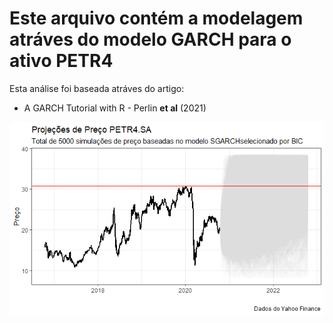 # Este arquivo contém a modelagem atráves do modelo GARCH para o ativo PETR4

Esta análise foi baseada atráves do artigo:
- A GARCH Tutorial with R - Perlin **et al** (2021)


![garch petro4](/img/Petr4_precos.png) 